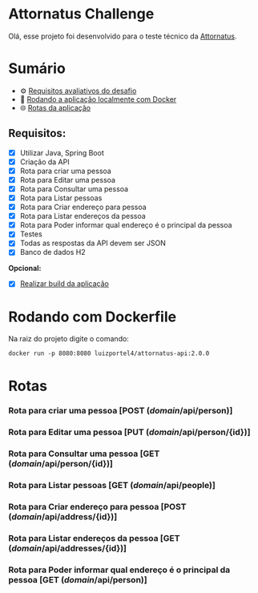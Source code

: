 # Attornatus Challenge

Olá, esse projeto foi desenvolvido para o teste técnico da [Attornatus](https://www.linkedin.com/company/attornatus-procuradoria-digital/).


# Sumário
- ⚙️ [Requisitos avaliativos do desafio](#requisitos)
- 🐋 [Rodando a aplicação localmente com Docker](#rodando-com-dockerfile)
- 🌐 [Rotas da aplicação](#configurando-o-arquivo-nginxconf-apenas-em-caso-de-deploy)

## Requisitos:
- [X] Utilizar Java, Spring Boot
- [X] Criação da API
- [X] Rota para criar uma pessoa
- [X] Rota para Editar uma pessoa
- [X] Rota para Consultar uma pessoa
- [X] Rota para Listar pessoas
- [X] Rota para Criar endereço para pessoa
- [X] Rota para Listar endereços da pessoa
- [X] Rota para Poder informar qual endereço é o principal da pessoa
- [X] Testes
- [X] Todas as respostas da API devem ser JSON  
- [X] Banco de dados H2
 
 **Opcional:**
- [X] [Realizar build da aplicação](https://attornatus-project-o4muvqm46a-uc.a.run.app/api)

# Rodando com Dockerfile

Na raiz do projeto digite o comando:

``` dockerfile
docker run -p 8080:8080 luizportel4/attornatus-api:2.0.0
```

# Rotas

### Rota para criar uma pessoa [POST (_domain_/api/person)]
### Rota para Editar uma pessoa [PUT (_domain_/api/person/{id})]
### Rota para Consultar uma pessoa [GET (_domain_/api/person/{id})]
### Rota para Listar pessoas [GET (_domain_/api/people)]
### Rota para Criar endereço para pessoa [POST (_domain_/api/address/{id})]
### Rota para Listar endereços da pessoa [GET (_domain_/api/addresses/{id})]
### Rota para Poder informar qual endereço é o principal da pessoa [GET (_domain_/api/person)]
